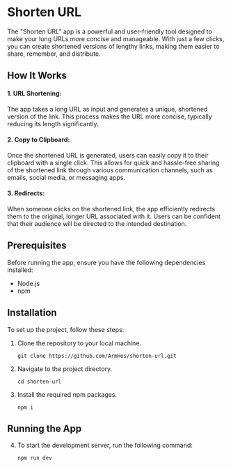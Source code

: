 # Shorten URL
The "Shorten URL" app is a powerful and user-friendly tool designed to make your long URLs more concise and manageable. With just a few clicks, you can create shortened versions of lengthy links, making them easier to share, remember, and distribute.

## How It Works
#### 1. URL Shortening:
  The app takes a long URL as input and generates a unique, shortened version of the link. This process makes the URL more concise, typically reducing its length significantly.

#### 2. Copy to Clipboard:
  Once the shortened URL is generated, users can easily copy it to their clipboard with a single click. This allows for quick and hassle-free sharing of the shortened link through various communication channels, such as emails, social media, or messaging apps.

#### 3. Redirects:
  When someone clicks on the shortened link, the app efficiently redirects them to the original, longer URL associated with it. Users can be confident that their audience will be directed to the intended destination.
## Prerequisites
Before running the app, ensure you have the following dependencies installed:
- Node.js
- npm

## Installation
To set up the project, follow these steps:

1. Clone the repository to your local machine.

    ```
    git clone https://github.com/ArmHos/shorten-url.git
    ```

2. Navigate to the project directory.

    ```
    cd shorten-url
    ```

3. Install the required npm packages.

    ```
    npm i
    ```

## Running the App
4. To start the development server, run the following command:
    ```
    npm run dev
    ```
